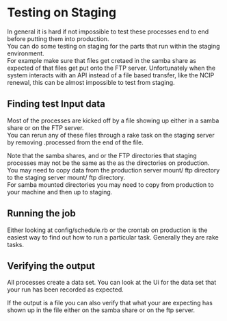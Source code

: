 # Testing on Staging
In general it is hard if not impossible to test these processes end to end before putting them into production.  
You can do some testing on staging for the parts that run within the staging environment.  
For example make sure that files get cretaed in the samba share as expected of that files get put onto the FTP server.
  Unfortunately when the system interacts with an API instead of a file based transfer, like the NCIP renewal, this can be almost impossible to test from staging.

## Finding test Input data

Most of the processes are kicked off by a file showing up either in a samba share or on the FTP server.  
You can rerun any of these files through a rake task on the staging server by removing .processed from the end of the file.

Note that the samba shares, and or the FTP directories that staging processes may not be the same as the as the directories on production.  
You may need to copy data from the production server mount/ ftp directory to the staging server mount/ ftp directory.  
For samba mounted directories you may need to copy from production to your machine and then up to staging.

## Running the job

Either looking at config/schedule.rb or the crontab on production is the easiest way to find out how to run a particular task.  Generally they are rake tasks.

## Verifying the output

All processes create a data set.  You can look at the Ui for the data set that your run has been recorded as expected.

If the output is a file you can also verify that what your are expecting has shown up in the file either on the samba share or on the ftp server.
